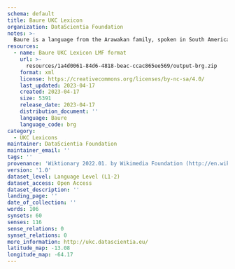 ```yaml
---
schema: default
title: Baure UKC Lexicon
organization: DataScientia Foundation
notes: >-
  Baure is a language from the Arawakan family, spoken in South America. The UKC Lexicon of Baure is represented as a lexico-semantic network. It consists of words, word senses, synsets, as well as sense-level and synset-level relationships.
resources:
  - name: Baure UKC Lexicon LMF format
    url: >-
      resources/1a4d0061-84d6-4818-beac-ccac865ee569/output-brg.zip
    format: xml
    license: https://creativecommons.org/licenses/by-nc-sa/4.0/
    last_updated: 2023-04-17
    created: 2023-04-17
    size: 5391
    release_date: 2023-04-17
    distribution_document: ''
    language: Baure
    language_code: brg
category:
  - UKC Lexicons
maintainer: DataScientia Foundation
maintainer_email: ''
tags: ''
provenance: 'Wiktionary 2022.01. by Wikimedia Foundation (http://en.wiktionary.org); CogNet 2.1 by Khuyagbaatar Batsuren, National University of Mongolia (http://cognet.ukc.disi.unitn.it); Native Languages of the Americas 2021.11. by Laura Redish and Orrin Lewis (http://www.native-languages.org); Princeton WordNet 2.1 by Princeton University (https://wordnet.princeton.edu)'
version: '1.0'
dataset_level: Language Level (L1-2)
dataset_access: Open Access
dataset_description: ''
landing_page: ''
date_of_collection: ''
words: 106
synsets: 60
senses: 116
sense_relations: 0
synset_relations: 0
more_information: http://ukc.datascientia.eu/
latitude_map: -13.08
longitude_map: -64.17
---
```

